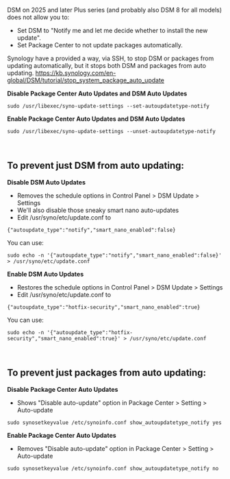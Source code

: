 DSM on 2025 and later Plus series (and probably also DSM 8 for all models) does not allow you to: 
- Set DSM to "Notify me and let me decide whether to install the new update".
- Set Package Center to not update packages automatically.

Synology have a provided a way, via SSH, to stop DSM or packages from updating automatically, but it stops both DSM and packages from auto updating.
https://kb.synology.com/en-global/DSM/tutorial/stop_system_package_auto_update

**Disable Package Center Auto Updates and DSM Auto Updates**
```
sudo /usr/libexec/syno-update-settings --set-autoupdatetype-notify
```

**Enable Package Center Auto Updates and DSM Auto Updates**
```
sudo /usr/libexec/syno-update-settings --unset-autoupdatetype-notify
```

<br>

## To prevent just DSM from auto updating:

**Disable DSM Auto Updates**
- Removes the schedule options in Control Panel > DSM Update > Settings
- We'll also disable those sneaky smart nano auto-updates
- Edit /usr/syno/etc/update.conf to <br>
```
{"autoupdate_type":"notify","smart_nano_enabled":false}
```
You can use:
```
sudo echo -n '{"autoupdate_type":"notify","smart_nano_enabled":false}' > /usr/syno/etc/update.conf
```

**Enable DSM Auto Updates**
- Restores the schedule options in Control Panel > DSM Update > Settings
- Edit /usr/syno/etc/update.conf to <br>
```
{"autoupdate_type":"hotfix-security","smart_nano_enabled":true}
```
You can use:
```
sudo echo -n '{"autoupdate_type":"hotfix-security","smart_nano_enabled":true}' > /usr/syno/etc/update.conf
```

<br>

## To prevent just packages from auto updating:

**Disable Package Center Auto Updates**
- Shows "Disable auto-update" option in Package Center > Setting > Auto-update
```
sudo synosetkeyvalue /etc/synoinfo.conf show_autoupdatetype_notify yes
```

**Enable Package Center Auto Updates**
- Removes "Disable auto-update" option in Package Center > Setting > Auto-update
```
sudo synosetkeyvalue /etc/synoinfo.conf show_autoupdatetype_notify no
```
